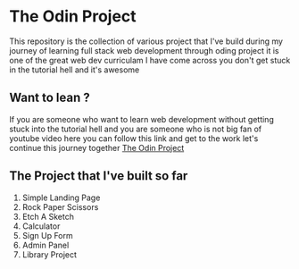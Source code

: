 # The Odin Project
This repository is the collection of various project that I've build during my journey of learning full stack web development through oding project it is one of the great web dev curriculam I have come across you don't get stuck in the tutorial hell and it's awesome

## Want to lean ?
If you are someone who want to learn web development without getting stuck into the tutorial hell and you are someone who is not big fan of youtube video here you can follow this link and get to the work let's continue this journey together
[The Odin Project](https://www.theodinproject.com)

## The Project that I've built so far 

1. Simple Landing Page
2. Rock Paper Scissors
3. Etch A Sketch
4. Calculator
5. Sign Up Form
6. Admin Panel
7. Library Project